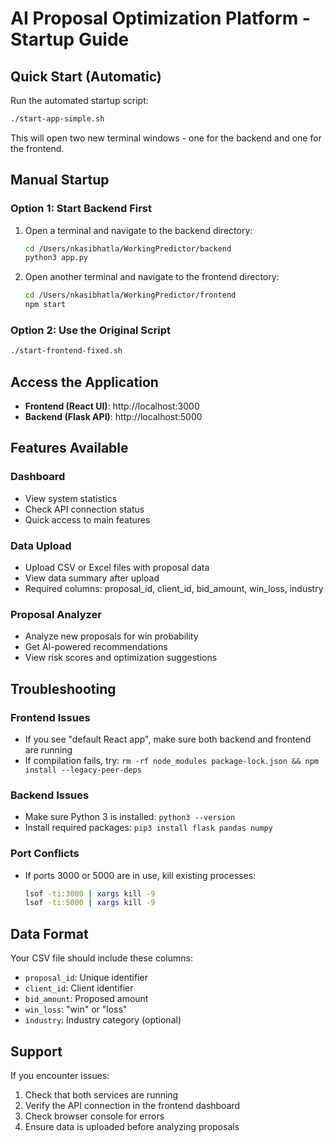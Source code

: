 # AI Proposal Optimization Platform - Startup Guide

## Quick Start (Automatic)
Run the automated startup script:
```bash
./start-app-simple.sh
```

This will open two new terminal windows - one for the backend and one for the frontend.

## Manual Startup

### Option 1: Start Backend First
1. Open a terminal and navigate to the backend directory:
   ```bash
   cd /Users/nkasibhatla/WorkingPredictor/backend
   python3 app.py
   ```

2. Open another terminal and navigate to the frontend directory:
   ```bash
   cd /Users/nkasibhatla/WorkingPredictor/frontend
   npm start
   ```

### Option 2: Use the Original Script
```bash
./start-frontend-fixed.sh
```

## Access the Application

- **Frontend (React UI)**: http://localhost:3000
- **Backend (Flask API)**: http://localhost:5000

## Features Available

### Dashboard
- View system statistics
- Check API connection status
- Quick access to main features

### Data Upload
- Upload CSV or Excel files with proposal data
- View data summary after upload
- Required columns: proposal_id, client_id, bid_amount, win_loss, industry

### Proposal Analyzer
- Analyze new proposals for win probability
- Get AI-powered recommendations
- View risk scores and optimization suggestions

## Troubleshooting

### Frontend Issues
- If you see "default React app", make sure both backend and frontend are running
- If compilation fails, try: `rm -rf node_modules package-lock.json && npm install --legacy-peer-deps`

### Backend Issues
- Make sure Python 3 is installed: `python3 --version`
- Install required packages: `pip3 install flask pandas numpy`

### Port Conflicts
- If ports 3000 or 5000 are in use, kill existing processes:
  ```bash
  lsof -ti:3000 | xargs kill -9
  lsof -ti:5000 | xargs kill -9
  ```

## Data Format

Your CSV file should include these columns:
- `proposal_id`: Unique identifier
- `client_id`: Client identifier  
- `bid_amount`: Proposed amount
- `win_loss`: "win" or "loss"
- `industry`: Industry category (optional)

## Support

If you encounter issues:
1. Check that both services are running
2. Verify the API connection in the frontend dashboard
3. Check browser console for errors
4. Ensure data is uploaded before analyzing proposals
